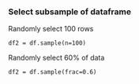 ### Select subsample of dataframe
Randomly select 100 rows
```
df2 = df.sample(n=100)
```
Randomly select 60% of data
```
df2 = df.sample(frac=0.6)
```
